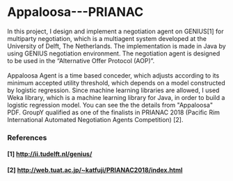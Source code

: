 # Appaloosa---PRIANAC
In this project, I design and implement a negotiation agent on GENIUS[1] for multiparty negotiation, which is a multiagent system developed at the University of Delft, The Netherlands. The implementation is made in Java by using GENIUS negotiation environment. The negotiation agent is designed to be used in the “Alternative Offer Protocol (AOP)”.<br />
<br />
Appaloosa Agent is a time based conceder, which adjusts according to its minimum accepted utility threshold, which depends on a model constructed by logistic regression. Since machine learning libraries are allowed, I used Weka library, which is a machine learning library for Java, in order to build a logistic regression model. You can see the the details from "Appaloosa" PDF. GroupY qualified as one of the finalists in PRIANAC 2018 (Pacific Rim International Automated Negotiation Agents Competition) [2]. <br />
### References
#### [1] http://ii.tudelft.nl/genius/ <br />
#### [2] http://web.tuat.ac.jp/~katfuji/PRIANAC2018/index.html
